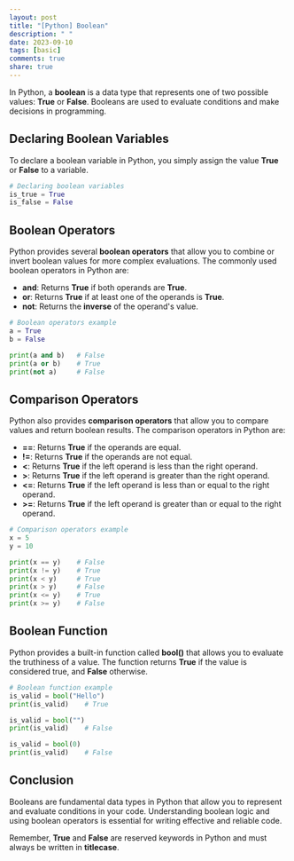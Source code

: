 ```yaml
---
layout: post
title: "[Python] Boolean"
description: " "
date: 2023-09-10
tags: [basic]
comments: true
share: true
---
```


In Python, a **boolean** is a data type that represents one of two possible values: **True** or **False**. Booleans are used to evaluate conditions and make decisions in programming.

## Declaring Boolean Variables

To declare a boolean variable in Python, you simply assign the value **True** or **False** to a variable.

```python
# Declaring boolean variables
is_true = True
is_false = False
```

## Boolean Operators

Python provides several **boolean operators** that allow you to combine or invert boolean values for more complex evaluations. The commonly used boolean operators in Python are:

- **and**: Returns **True** if both operands are **True**.
- **or**: Returns **True** if at least one of the operands is **True**.
- **not**: Returns the **inverse** of the operand's value.

```python
# Boolean operators example
a = True
b = False

print(a and b)   # False
print(a or b)    # True
print(not a)     # False
```

## Comparison Operators

Python also provides **comparison operators** that allow you to compare values and return boolean results. The comparison operators in Python are:

- **==**: Returns **True** if the operands are equal.
- **!=**: Returns **True** if the operands are not equal.
- **<**: Returns **True** if the left operand is less than the right operand.
- **>**: Returns **True** if the left operand is greater than the right operand.
- **<=**: Returns **True** if the left operand is less than or equal to the right operand.
- **>=**: Returns **True** if the left operand is greater than or equal to the right operand.

```python
# Comparison operators example
x = 5
y = 10

print(x == y)    # False
print(x != y)    # True
print(x < y)     # True
print(x > y)     # False
print(x <= y)    # True
print(x >= y)    # False
```

## Boolean Function

Python provides a built-in function called **bool()** that allows you to evaluate the truthiness of a value. The function returns **True** if the value is considered true, and **False** otherwise.

```python
# Boolean function example
is_valid = bool("Hello")
print(is_valid)    # True

is_valid = bool("")
print(is_valid)    # False

is_valid = bool(0)
print(is_valid)    # False
```

## Conclusion

Booleans are fundamental data types in Python that allow you to represent and evaluate conditions in your code. Understanding boolean logic and using boolean operators is essential for writing effective and reliable code.

Remember, **True** and **False** are reserved keywords in Python and must always be written in **titlecase**.